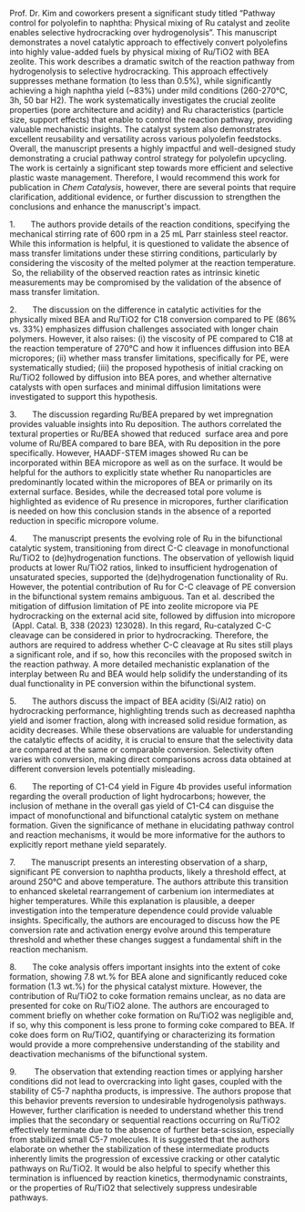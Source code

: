 Prof. Dr. Kim and coworkers present a significant study titled “Pathway control for polyolefin to naphtha: Physical mixing of Ru catalyst and zeolite enables selective hydrocracking over hydrogenolysis”. This manuscript demonstrates a novel catalytic approach to effectively convert polyolefins into highly value-added fuels by physical mixing of Ru/TiO2 with BEA zeolite. This work describes a dramatic switch of the reaction pathway from hydrogenolysis to selective hydrocracking. This approach effectively suppresses methane formation (to less than 0.5%), while significantly achieving a high naphtha yield (~83%) under mild conditions (260-270°C, 3h, 50 bar H2). The work systematically investigates the crucial zeolite properties (pore architecture and acidity) and Ru characteristics (particle size, support effects) that enable to control the reaction pathway, providing valuable mechanistic insights. The catalyst system also demonstrates excellent reusability and versatility across various polyolefin feedstocks. Overall, the manuscript presents a highly impactful and well-designed study demonstrating a crucial pathway control strategy for polyolefin upcycling. The work is certainly a significant step towards more efficient and selective plastic waste management. Therefore, I would recommend this work for publication in _Chem Catalysis_, however, there are several points that require clarification, additional evidence, or further discussion to strengthen the conclusions and enhance the manuscript's impact.

1.       The authors provide details of the reaction conditions, specifying the mechanical stirring rate of 600 rpm in a 25 mL Parr stainless steel reactor. While this information is helpful, it is questioned to validate the absence of mass transfer limitations under these stirring conditions, particularly by considering the viscosity of the melted polymer at the reaction temperature.  So, the reliability of the observed reaction rates as intrinsic kinetic measurements may be compromised by the validation of the absence of mass transfer limitation.

2.       The discussion on the difference in catalytic activities for the physically mixed BEA and Ru/TiO2 for C18 conversion compared to PE (86% vs. 33%) emphasizes diffusion challenges associated with longer chain polymers. However, it also raises: (i) the viscosity of PE compared to C18 at the reaction temperature of 270°C and how it influences diffusion into BEA micropores; (ii) whether mass transfer limitations, specifically for PE, were systematically studied; (iii) the proposed hypothesis of initial cracking on Ru/TiO2 followed by diffusion into BEA pores, and whether alternative catalysts with open surfaces and minimal diffusion limitations were investigated to support this hypothesis.

3.       The discussion regarding Ru/BEA prepared by wet impregnation provides valuable insights into Ru deposition. The authors correlated the textural properties or Ru/BEA showed that reduced  surface area and pore volume of Ru/BEA compared to bare BEA, with Ru deposition in the pore specifically. However, HAADF-STEM images showed Ru can be incorporated within BEA micropore as well as on the surface. It would be helpful for the authors to explicitly state whether Ru nanoparticles are predominantly located within the micropores of BEA or primarily on its external surface. Besides, while the decreased total pore volume is highlighted as evidence of Ru presence in micropores, further clarification is needed on how this conclusion stands in the absence of a reported reduction in specific micropore volume.

4.       The manuscript presents the evolving role of Ru in the bifunctional catalytic system, transitioning from direct C-C cleavage in monofunctional Ru/TiO2 to (de)hydrogenation functions. The observation of yellowish liquid products at lower Ru/TiO2 ratios, linked to insufficient hydrogenation of unsaturated species, supported the (de)hydrogenation functionality of Ru. However, the potential contribution of Ru for C-C cleavage of PE conversion in the bifunctional system remains ambiguous. Tan et al. described the mitigation of diffusion limitation of PE into zeolite micropore via PE hydrocracking on the external acid site, followed by diffusion into micropore  (Appl. Catal. B, 338 (2023) 123028). In this regard, Ru-catalyzed C-C cleavage can be considered in prior to hydrocracking. Therefore, the authors are required to address whether C-C cleavage at Ru sites still plays a significant role, and if so, how this reconciles with the proposed switch in the reaction pathway. A more detailed mechanistic explanation of the interplay between Ru and BEA would help solidify the understanding of its dual functionality in PE conversion within the bifunctional system.

5.       The authors discuss the impact of BEA acidity (Si/Al2 ratio) on hydrocracking performance, highlighting trends such as decreased naphtha yield and isomer fraction, along with increased solid residue formation, as acidity decreases. While these observations are valuable for understanding the catalytic effects of acidity, it is crucial to ensure that the selectivity data are compared at the same or comparable conversion. Selectivity often varies with conversion, making direct comparisons across data obtained at different conversion levels potentially misleading.

6.       The reporting of C1-C4 yield in Figure 4b provides useful information regarding the overall production of light hydrocarbons; however, the inclusion of methane in the overall gas yield of C1-C4 can disguise the impact of monofunctional and bifunctional catalytic system on methane formation. Given the significance of methane in elucidating pathway control and reaction mechanisms, it would be more informative for the authors to explicitly report methane yield separately.

7.       The manuscript presents an interesting observation of a sharp, significant PE conversion to naphtha products, likely a threshold effect, at around 250°C and above temperature. The authors attribute this transition to enhanced skeletal rearrangement of carbenium ion intermediates at higher temperatures. While this explanation is plausible, a deeper investigation into the temperature dependence could provide valuable insights. Specifically, the authors are encouraged to discuss how the PE conversion rate and activation energy evolve around this temperature threshold and whether these changes suggest a fundamental shift in the reaction mechanism.

8.       The coke analysis offers important insights into the extent of coke formation, showing 7.8 wt.% for BEA alone and significantly reduced coke formation (1.3 wt.%) for the physical catalyst mixture. However, the contribution of Ru/TiO2 to coke formation remains unclear, as no data are presented for coke on Ru/TiO2 alone. The authors are encouraged to comment briefly on whether coke formation on Ru/TiO2 was negligible and, if so, why this component is less prone to forming coke compared to BEA. If coke does form on Ru/TiO2, quantifying or characterizing its formation would provide a more comprehensive understanding of the stability and deactivation mechanisms of the bifunctional system.

9.        The observation that extending reaction times or applying harsher conditions did not lead to overcracking into light gases, coupled with the stability of C5-7 naphtha products, is impressive. The authors propose that this behavior prevents reversion to undesirable hydrogenolysis pathways. However, further clarification is needed to understand whether this trend implies that the secondary or sequential reactions occurring on Ru/TiO2 effectively terminate due to the absence of further beta-scission, especially from stabilized small C5-7 molecules. It is suggested that the authors elaborate on whether the stabilization of these intermediate products inherently limits the progression of excessive cracking or other catalytic pathways on Ru/TiO2. It would be also helpful to specify whether this termination is influenced by reaction kinetics, thermodynamic constraints, or the properties of Ru/TiO2 that selectively suppress undesirable pathways.